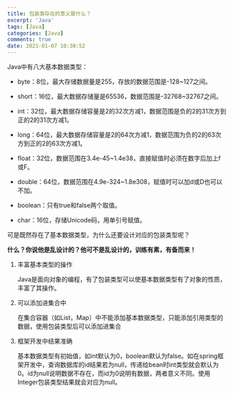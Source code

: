 ```yaml
---
title: 包装类存在的意义是什么？
excerpt: 'Java'
tags: [Java]
categories: [Java]
comments: true
date: 2021-01-07 10:30:52
---
```


Java中有八大基本数据类型：

- byte：8位，最大存储数据量是255，存放的数据范围是-128~127之间。

- short：16位，最大数据存储量是65536，数据范围是-32768~32767之间。

- int：32位，最大数据存储容量是2的32次方减1，数据范围是负的2的31次方到正的2的31次方减1。

- long：64位，最大数据存储容量是2的64次方减1，数据范围为负的2的63次方到正的2的63次方减1。

- float：32位，数据范围在3.4e-45~1.4e38，直接赋值时必须在数字后加上f或F。

- double：64位，数据范围在4.9e-324~1.8e308，赋值时可以加d或D也可以不加。

- boolean：只有true和false两个取值。

- char：16位，存储Unicode码，用单引号赋值。

可是既然存在了基本数据类型，为什么还要设计对应的包装类型呢？

<strong>什么？你说他是乱设计的？他可不是乱设计的，训练有素，有备而来！</strong>

1. 丰富基本类型的操作
    
    Java是面向对象的编程，有了包装类型可以使基本数据类型有了对象的性质，丰富了其操作。
2. 可以添加进集合中
    
    在集合容器（如List，Map）中不能添加基本数据类型，只能添加引用类型的数据，使用包装类型后可以添加进集合
3. 框架开发中结果准确
    
    基本数据类型有初始值，如int默认为0，boolean默认为false。如在spring框架开发中，查询数据库的id结果若为null，传递给bean时int类型就会默认为0。id为null说明数据不存在，而id为0说明有数据，两者意义不同。使用Integer包装类型结果就会对应为null。
